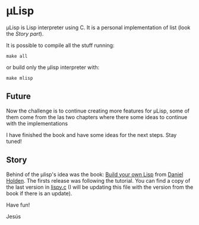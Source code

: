 µLisp
=====

µLisp is Lisp interpreter using C. It is a personal implementation of list (look the *Story part*).

It is possible to compile all the stuff running:

```
make all
```
or build only the µlisp interpreter with:
```
make mlisp
```
Future
------
Now the challenge is to continue creating more features for µLisp, some of them come from the las two chapters where there some ideas to continue with the implementations

I have finished the book and have some ideas for the next steps. Stay tuned!

Story
-----
Behind of the µlisp's idea was the book: [Build your own Lisp](http://buildyourownlisp.com) from [Daniel Holden](https://github.com/orangeduck). The firsts release was following the tutorial. You can find a copy of the last version in [lispy.c](https://github.com/jenaiz/micro-lisp/blob/master/lispy.c) (I will be updating this file with the version from the book if there is an update).

Have fun!

Jesús
